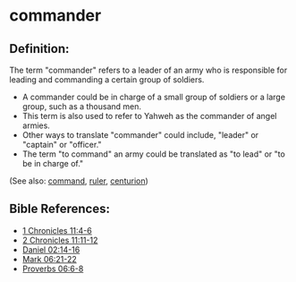 # commander #

## Definition: ##

The term "commander" refers to a leader of an army who is responsible for leading and commanding a certain group of soldiers.

* A commander could be in charge of a small group of soldiers or a large group, such as a thousand men.
* This term is also used to refer to Yahweh as the commander of angel armies.
* Other ways to translate "commander" could include, "leader" or "captain" or "officer."
* The term "to command" an army could be translated as "to lead" or "to be in charge of."

(See also: [command](../other/command.md), [ruler](../other/ruler.md), [centurion](../other/centurion.md))

## Bible References: ##

* [1 Chronicles 11:4-6](en/tn/1ch/help/11/04)
* [2 Chronicles 11:11-12](en/tn/2ch/help/11/11)
* [Daniel 02:14-16](en/tn/dan/help/02/14)
* [Mark 06:21-22](en/tn/mrk/help/06/21)
* [Proverbs 06:6-8](en/tn/pro/help/06/06)